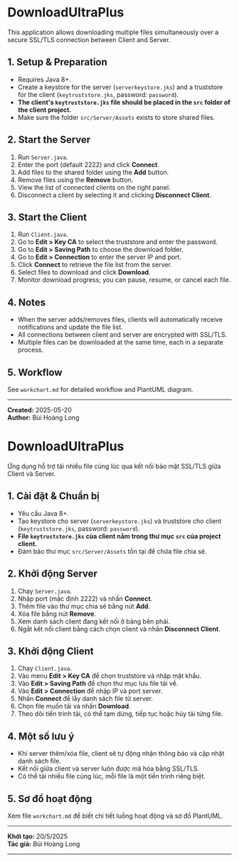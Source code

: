 # DownloadUltraPlus 

This application allows downloading multiple files simultaneously over a secure SSL/TLS connection between Client and Server.

## 1. Setup & Preparation

- Requires Java 8+.
- Create a keystore for the server (`serverkeystore.jks`) and a truststore for the client (`keytruststore.jks`, password: `password`).
- **The client's `keytruststore.jks` file should be placed in the `src` folder of the client project.**
- Make sure the folder `src/Server/Assets` exists to store shared files.

## 2. Start the Server

1. Run `Server.java`.
2. Enter the port (default 2222) and click **Connect**.
3. Add files to the shared folder using the **Add** button.
4. Remove files using the **Remove** button.
5. View the list of connected clients on the right panel.
6. Disconnect a client by selecting it and clicking **Disconnect Client**.

## 3. Start the Client

1. Run `Client.java`.
2. Go to **Edit > Key CA** to select the truststore and enter the password.
3. Go to **Edit > Saving Path** to choose the download folder.
4. Go to **Edit > Connection** to enter the server IP and port.
5. Click **Connect** to retrieve the file list from the server.
6. Select files to download and click **Download**.
7. Monitor download progress; you can pause, resume, or cancel each file.

## 4. Notes

- When the server adds/removes files, clients will automatically receive notifications and update the file list.
- All connections between client and server are encrypted with SSL/TLS.
- Multiple files can be downloaded at the same time, each in a separate process.

## 5. Workflow

See `workchart.md` for detailed workflow and PlantUML diagram.

---

**Created:** 2025-05-20  
**Author:** Bùi Hoàng Long

# DownloadUltraPlus

Ứng dụng hỗ trợ tải nhiều file cùng lúc qua kết nối bảo mật SSL/TLS giữa Client và Server.

## 1. Cài đặt & Chuẩn bị

- Yêu cầu Java 8+.
- Tạo keystore cho server (`serverkeystore.jks`) và truststore cho client (`keytruststore.jks`, password: `password`).
- **File `keytruststore.jks` của client nằm trong thư mục `src` của project client.**
- Đảm bảo thư mục `src/Server/Assets` tồn tại để chứa file chia sẻ.

## 2. Khởi động Server

1. Chạy `Server.java`.
2. Nhập port (mặc định 2222) và nhấn **Connect**.
3. Thêm file vào thư mục chia sẻ bằng nút **Add**.
4. Xóa file bằng nút **Remove**.
5. Xem danh sách client đang kết nối ở bảng bên phải.
6. Ngắt kết nối client bằng cách chọn client và nhấn **Disconnect Client**.

## 3. Khởi động Client

1. Chạy `Client.java`.
2. Vào menu **Edit > Key CA** để chọn truststore và nhập mật khẩu.
3. Vào **Edit > Saving Path** để chọn thư mục lưu file tải về.
4. Vào **Edit > Connection** để nhập IP và port server.
5. Nhấn **Connect** để lấy danh sách file từ server.
6. Chọn file muốn tải và nhấn **Download**.
7. Theo dõi tiến trình tải, có thể tạm dừng, tiếp tục hoặc hủy tải từng file.

## 4. Một số lưu ý

- Khi server thêm/xóa file, client sẽ tự động nhận thông báo và cập nhật danh sách file.
- Kết nối giữa client và server luôn được mã hóa bằng SSL/TLS.
- Có thể tải nhiều file cùng lúc, mỗi file là một tiến trình riêng biệt.

## 5. Sơ đồ hoạt động

Xem file `workchart.md` để biết chi tiết luồng hoạt động và sơ đồ PlantUML.

---

**Khởi tạo:** 20/5/2025  
**Tác giả:** Bùi Hoàng Long

---

